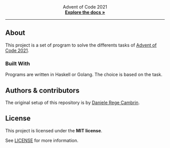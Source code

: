 <div align="center">
  Advent of Code 2021
  <br />
  <a href="#about"><strong>Explore the docs »</strong></a>
  <br />
</div>

</details>

---

## About

This project is a set of program to solve the differents tasks of [Advent of Code 2021](https://adventofcode.com/2021).

### Built With

Programs are written in Haskell or Golang. The choice is based on the task.

## Authors & contributors

The original setup of this repository is by [Daniele Rege Cambrin](https://gitlab.com/DarthReca).

## License

This project is licensed under the **MIT license**.

See [LICENSE](LICENSE) for more information.
